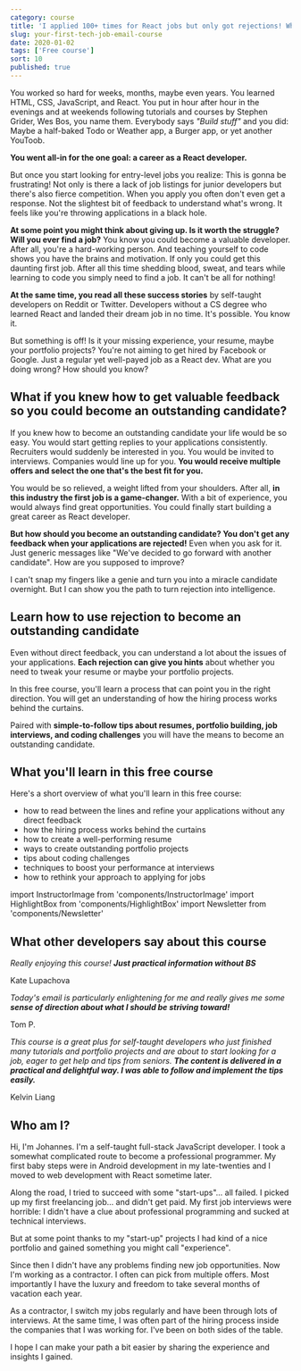 ```yaml
---
category: course
title: 'I applied 100+ times for React jobs but only got rejections! What am I doing wrong?'
slug: your-first-tech-job-email-course
date: 2020-01-02
tags: ['Free course']
sort: 10
published: true
---
```


You worked so hard for weeks, months, maybe even years. You learned HTML, CSS, JavaScript, and React. You put in hour after hour in the evenings and at weekends following tutorials and courses by Stephen Grider, Wes Bos, you name them. Everybody says _"Build stuff"_ and you did: Maybe a half-baked Todo or Weather app, a Burger app, or yet another YouToob.

**You went all-in for the one goal: a career as a React developer.**

But once you start looking for entry-level jobs you realize: This is gonna be frustrating! Not only is there a lack of job listings for junior developers but there's also fierce competition. When you apply you often don't even get a response. Not the slightest bit of feedback to understand what's wrong. It feels like you're throwing applications in a black hole.

**At some point you might think about giving up. Is it worth the struggle? Will you ever find a job?** You know you could become a valuable developer. After all, you're a hard-working person. And teaching yourself to code shows you have the brains and motivation. If only you could get this daunting first job. After all this time shedding blood, sweat, and tears while learning to code you simply need to find a job. It can't be all for nothing!

**At the same time, you read all these success stories** by self-taught developers on Reddit or Twitter. Developers without a CS degree who learned React and landed their dream job in no time. It's possible. You know it.

But something is off! Is it your missing experience, your resume, maybe your portfolio projects? You're not aiming to get hired by Facebook or Google. Just a regular yet well-payed job as a React dev. What are you doing wrong? How should you know?

## What if you knew how to get valuable feedback so you could become an outstanding candidate?

If you knew how to become an outstanding candidate your life would be so easy. You would start getting replies to your applications consistently. Recruiters would suddenly be interested in you. You would be invited to interviews. Companies would line up for you. **You would receive multiple offers and select the one that's the best fit for you.**

You would be so relieved, a weight lifted from your shoulders. After all, **in this industry the first job is a game-changer.** With a bit of experience, you would always find great opportunities. You could finally start building a great career as React developer.

**But how should you become an outstanding candidate? You don't get any feedback when your applications are rejected!** Even when you ask for it. Just generic messages like "We've decided to go forward with another candidate". How are you supposed to improve?

I can't snap my fingers like a genie and turn you into a miracle candidate overnight. But I can show you the path to turn rejection into intelligence.

## Learn how to use rejection to become an outstanding candidate

Even without direct feedback, you can understand a lot about the issues of your applications. **Each rejection can give you hints** about whether you need to tweak your resume or maybe your portfolio projects.

In this free course, you'll learn a process that can point you in the right direction. You will get an understanding of how the hiring process works behind the curtains.

Paired with **simple-to-follow tips about resumes, portfolio building, job interviews, and coding challenges** you will have the means to become an outstanding candidate.

## What you'll learn in this free course

Here's a short overview of what you'll learn in this free course:

- how to read between the lines and refine your applications without any direct feedback
- how the hiring process works behind the curtains
- how to create a well-performing resume
- ways to create outstanding portfolio projects
- tips about coding challenges
- techniques to boost your performance at interviews
- how to rethink your approach to applying for jobs

import InstructorImage from 'components/InstructorImage'
import HighlightBox from 'components/HighlightBox'
import Newsletter from 'components/Newsletter'

<Newsletter simple formId="MEhP0q"/>

## What other developers say about this course

<HighlightBox>
  <i>Really enjoying this course! <b>Just practical information without BS</b></i>

Kate Lupachova
</HighlightBox>

<HighlightBox>
  <i>Today's email is particularly enlightening for me and really gives me some <b>sense of direction about what I should be striving toward!</b></i>

Tom P.
</HighlightBox>

<HighlightBox>
  <i>This course is a great plus for self-taught developers who just finished many tutorials and portfolio projects and are about to start looking for a job, eager to get help and tips from seniors. <b>The content is delivered in a practical and delightful way. I was able to follow and implement the tips easily.</b></i>

Kelvin Liang
</HighlightBox>

<Newsletter simple formId="MEhP0q"/>

## Who am I?

<InstructorImage />

Hi, I'm Johannes. I'm a self-taught full-stack JavaScript developer. I took a somewhat complicated route to become a professional programmer. My first baby steps were in Android development in my late-twenties and I moved to web development with React sometime later.

Along the road, I tried to succeed with some "start-ups"... all failed. I picked up my first freelancing job... and didn't get paid. My first job interviews were horrible: I didn't have a clue about professional programming and sucked at technical interviews.

But at some point thanks to my "start-up" projects I had kind of a nice portfolio and gained something you might call "experience".

Since then I didn't have any problems finding new job opportunities. Now I'm working as a contractor. I often can pick from multiple offers. Most importantly I have the luxury and freedom to take several months of vacation each year.

As a contractor, I switch my jobs regularly and have been through lots of interviews. At the same time, I was often part of the hiring process inside the companies that I was working for. I've been on both sides of the table.

I hope I can make your path a bit easier by sharing the experience and insights I gained.
